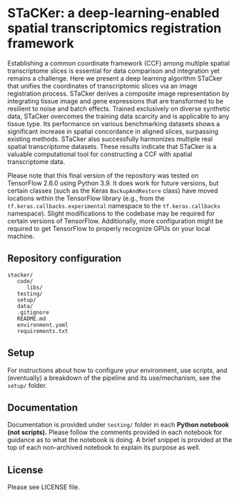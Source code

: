 # STaCKer: a deep-learning-enabled spatial transcriptomics registration framework

Establishing a common coordinate framework (CCF) among multiple spatial transcriptome slices is essential for data comparison and integration yet remains a challenge. Here we present a deep learning algorithm STaCker that unifies the coordinates of transcriptomic slices via an image registration process. STaCker derives a composite image representation by integrating tissue image and gene expressions that are transformed to be resilient to noise and batch effects. Trained exclusively on diverse synthetic data, STaCker overcomes the training data scarcity and is applicable to any tissue type. Its performance on various benchmarking datasets shows a significant increase in spatial concordance in aligned slices, surpassing existing methods. STaCker also successfully harmonizes multiple real spatial transcriptome datasets. These results indicate that STaCker is a valuable computational tool for constructing a CCF with spatial transcriptome data.  


Please note that this final version of the repository was tested on TensorFlow
2.6.0 using Python 3.9. It does work for future versions, but certain classes
(such as the Keras `BackupAndRestore` class) have moved locations within the
TensorFlow library (e.g., from the `tf.keras.callbacks.experimental` namespace
to the `tf.keras.callbacks` namespace). Slight modifications to the codebase
may be required for certain versions of TensorFlow. Additionally, more configuration
might be required to get TensorFlow to properly recognize GPUs on your local
machine.

## Repository configuration

```
stacker/
   code/
      libs/
   testing/
   setup/
   data/
   .gitignore
   README.md
   environment.yaml
   requirements.txt
```

## Setup

For instructions about how to configure your environment, use scripts, and (eventually)
a breakdown of the pipeline and its use/mechanism, see the `setup/` folder.

## Documentation

Documentation is provided under `testing/` folder in each **Python notebook (not scripts).** 
Please follow the comments provided in each notebook for guidance as to what
the notebook is doing. A brief snippet is provided at the top of each
non-archived notebook to explain its purpose as well.

## License

Please see LICENSE file.
